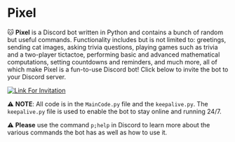 # Pixel 
🐱 **Pixel** is a Discord bot written in Python and contains a bunch of random but useful commands. Functionality includes but is not limited to: greetings, sending cat images, asking trivia questions, playing games such as trivia and a two-player tictactoe, performing basic and advanced mathematical computations, setting countdowns and reminders, and much more, all of which make Pixel is a fun-to-use Discord bot! Click below to invite the bot to your Discord server. 

[![Link For Invitation](https://img.shields.io/badge/Invite%20Pixel%20to%20Your%20Discord%20server-7289DA?style=for-the-badge&logo=discord&logoColor=white)](https://discord.com/api/oauth2/authorize?client_id=978663279926870046&permissions=248896&scope=bot)


⚠️ **NOTE**: All code is in the ``MainCode.py`` file and the ``keepalive.py``. The ``keepalive.py`` file is used to enable the bot to stay online and running 24/7.

⚠️ **Please** use the command `p;help` in Discord to learn more about the various commands the bot has as well as how to use it.
